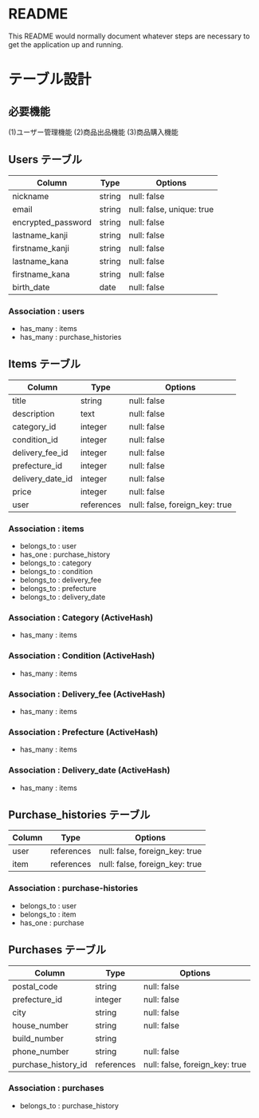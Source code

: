 # README

This README would normally document whatever steps are necessary to get the
application up and running.

# テーブル設計
## 必要機能

(1)ユーザー管理機能
(2)商品出品機能
(3)商品購入機能

## Users テーブル

| Column             | Type    | Options                   |
| ------------------ | ------  | -----------               |
| nickname           | string  | null: false               |
| email              | string  | null: false, unique: true |
| encrypted_password | string  | null: false               |
| lastname_kanji     | string  | null: false               |
| firstname_kanji    | string  | null: false               |
| lastname_kana      | string  | null: false               |
| firstname_kana     | string  | null: false               |
| birth_date         | date    | null: false               |

### Association : users

- has_many : items
- has_many : purchase_histories

## Items テーブル

| Column           | Type       | Options                        |
| ---------------- | ---------- | ------------------------------ |
| title            | string     | null: false                    |
| description      | text       | null: false                    |
| category_id      | integer    | null: false                    |
| condition_id     | integer    | null: false                    |
| delivery_fee_id  | integer    | null: false                    |
| prefecture_id    | integer    | null: false                    |
| delivery_date_id | integer    | null: false                    |
| price            | integer    | null: false                    |
| user             | references | null: false, foreign_key: true |

### Association : items

- belongs_to : user
- has_one : purchase_history
- belongs_to : category
- belongs_to : condition
- belongs_to : delivery_fee
- belongs_to : prefecture
- belongs_to : delivery_date

### Association : Category (ActiveHash)

- has_many : items

### Association : Condition (ActiveHash)

- has_many : items

### Association : Delivery_fee (ActiveHash)

- has_many : items

### Association : Prefecture (ActiveHash)

- has_many : items

### Association : Delivery_date (ActiveHash)

- has_many : items


## Purchase_histories テーブル

| Column          | Type       | Options                        |
| --------------- | ---------- | ------------------------------ |
| user            | references | null: false, foreign_key: true |
| item            | references | null: false, foreign_key: true |

### Association : purchase-histories

- belongs_to : user
- belongs_to : item
- has_one : purchase

## Purchases テーブル

| Column              | Type       | Options                        |
| ------------------- | ---------- | ------------------------------ |
| postal_code         | string     | null: false                    |
| prefecture_id       | integer    | null: false                    |
| city                | string     | null: false                    |
| house_number        | string     | null: false                    |
| build_number        | string     |                                |
| phone_number        | string     | null: false                    |
| purchase_history_id | references | null: false, foreign_key: true |

### Association : purchases

- belongs_to : purchase_history